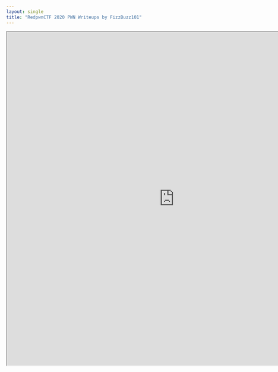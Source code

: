 ```yaml
---
layout: single
title: "RedpwnCTF 2020 PWN Writeups by FizzBuzz101"
---
```


<iframe src='https://www.willsroot.io/2020/06/redpwnctf-2020-pwn-writeups-four.html' width="900" height="900"></iframe>
